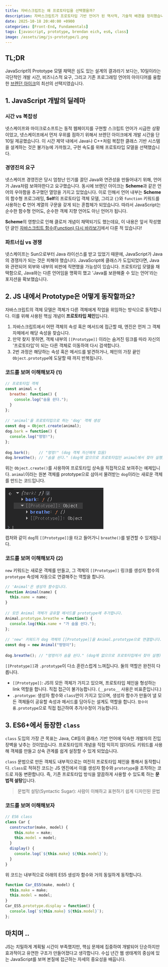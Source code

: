 ```yaml
---
title: 자바스크립트는 왜 프로토타입을 선택했을까?
description: 자바스크립트가 프로토타입 기반 언어가 된 역사적, 기술적 배경을 정리했습니다.
date: 2025-10-18 20:40:00 +0900
categories: [Front-End, Fundamentals]
tags: [javascript, prototype, brendan eich, es6, class]
image: /assets/img/js-prototype/1.png
---
```


## TL;DR

JavaScript의 Prototype 모델 채택은 심도 있는 설계의 결과라기 보다는, 10일이라는 극단적인 개발 시간, 비즈니스적 요구, 그리고 기존 프로그래밍 언어의 아이디어를 융합한 [브렌던 아이크](https://ko.wikipedia.org/wiki/%EB%B8%8C%EB%A0%8C%EB%8D%98_%EC%95%84%EC%9D%B4%ED%81%AC)의 최선의 선택지였습니다.

## 1. JavaScript 개발의 딜레마

### 시간 vs 복잡성

넷스케이프와 마이크로소프트는 동적 웹페이지를 구현할 스크립트 언어가 시급한 상황이었고, 넷스케이프에서 먼저 우위를 점하기 위해서 브렌던 아이크에게 개발 시간을 단 10일 제공했습니다. 이 시간 제약 내에서 Java나 C++처럼 복잡한 클래스 기반 시스템을 설계하는 것은 불가능에 가까웠고, 구현 속도를 위해 프로토타입 모델을 선택했습니다.

### 경영진의 요구

넷스케이프 경영진은 당시 엄청난 인기를 끌던 Java와 연관성을 만들어내기 위해, 언어가 Java처럼 보여야한다고 요구했습니다. 동시에 브렌던 아이크는 **Scheme**과 같은 언어의 우아함을 추구했던 열망을 가지고 있었습니다. 이로 인해서 언어 내부는 **Scheme**의 함수형 프로그래밍, **Self**의 프로토타입 객체 모델, 그리고 `{}`와 `function` 키워드를 사용하는 **C** 언어 계열의 구문을 갖게 되는 혼합체가 되었습니다. 따라서 JavaScript는 순수한 함수형 언어도, 순수한 객체 지향 언어도 아닌 언어가 됩니다.

**Scheme**의 영향으로 인해 클로저 개념이 채택되기도 했는데요, 이 내용은 앞서 작성했던 글인 [자바스크립트 함수(Function) 다시 바라보기](https://brad.kr/posts/javascript-function/)에서 다룬 적 있습니다!

### 파트너십 vs 경쟁

넷스케이프는 Sun으로부터 Java 라이선스를 받고 있었기 때문에, JavaScript가 Java의 경쟁자가 되는 것은 피해야 했습니다. JavaScript에 클래스가 도입되었다면, Java와 관련되어 외부와 내부의 비판에 직면했을 가능성이 있습니다. 프로토타입 모델을 채택함으로, Java와는 다른 언어임을 명확히 했고 'Java를 보완해줄 수 있는 언어'라는 포지션을 확보했습니다.

## 2. JS 내에서 Prototype은 어떻게 동작할까요?

자바스크립트의 객체 모델은 객체가 다른 객체에게 작업을 위임하는 방식으로 동작합니다. 이를 위해 사용된 핵심 개념이 **프로토타입 체인**입니다.

1. 자바스크립트에서 어떤 객체의 속성 혹은 메서드에 접근할 때, 엔진은 먼저 그 객체 자체에서 해당 속성을 찾습니다.
2. 만약 찾지 못하면, 객체 내부의 `[[Prototype]]` 이라는 숨겨진 링크를 따라 자신의 '프로토타입'이 되는 다른 객체로 이동하여 다시 검색합니다.
3. 2번 과정은 해당하는 속성 혹은 메서드를 발견하거나, 체인의 가장 끝인 `Object.prototype`에 도달할 때 까지 반복됩니다.

### 코드를 보며 이해해보자 (1)

```js
// 프로토타입 객체
const animal = {
  breathe: function() {
    console.log("숨을 쉰다.");
  }
};

// 'animal'을 프로토타입으로 하는 'dog' 객체 생성
const dog = Object.create(animal);
dog.bark = function() {
  console.log("멍멍!");
};

dog.bark();    // "멍멍!" (dog 객체 자신에게 있음)
dog.breathe(); // "숨을 쉰다." (dog에 없으므로 프로토타입인 animal에서 찾아 실행)
```

위는 `Object.create()`를 사용하여 프로토타입 상속을 직접적으로 보여주는 예제입니다. `animal`이라는 원본 객체를 prototype으로 삼아서 물려받는 `dog`이라는 새로운 객체를 만드는 코드입니다.

![img](/assets/img/js-prototype/1.png)

캡처와 같이 `dog`의 `[[Prototype]]`을 타고 들어가니 `breathe()`를 발견할 수 있게됩니다.

### 코드를 보며 이해해보자 (2)

`new` 키워드는 새로운 객체를 만들고, 그 객체의 `[[Prototype]]` 링크를 생성자 함수의 `prototype` 속성에 자동으로 연결해주는 역할을 합니다.

```js
// 'Animal'은 생성자 함수입니다.
function Animal(name) {
  this.name = name;
}

// 모든 Animal 객체가 공유할 메서드를 prototype에 추가합니다.
Animal.prototype.breathe = function() {
  console.log(this.name + "가 숨을 쉰다.");
};

// 'new' 키워드가 dog 객체의 [[Prototype]]을 Animal.prototype으로 연결합니다.
const dog = new Animal("멍멍이");

dog.breathe(); // "멍멍이가 숨을 쉰다." (dog에 없으므로 프로토타입에서 찾아 실행)
```

`[[Prototype]]`과 `.prototype`이 다소 혼란스럽게 느껴집니다. 둘의 역할은 완전히 다릅니다.

- `[[Prototype]]`: JS의 모든 객체가 가지고 있으며, 프로토타입 체인을 형성하는 link 역할을 합니다. 직접 접근이 불가능합니다. (`__proto__` 사용은 비표준입니다.)
- `.prototype`: 생성자 함수와 `class`만이 가지고 있으며, 생성자 함수가 만들어 낼 모든 객체들이 공유할 속성과 메서드를 담아두는 설계도 역할을 합니다. `함수이름.prototype`으로 직접 접근하여 추가/수정이 가능합니다.

## 3. ES6+에서 등장한 `class`

`class` 도입의 가장 큰 목표는 Java, C#등의 클래스 기반 언어에 익숙한 개발자의 진입장벽을 낮추는 것이었습니다. 프로토타입의 개념을 직접 익히지 않더라도 키워드를 사용해 객체를 만들고 상속 관계를 쉽게 설정할 수 있게 되었습니다.

`class` 문법으로 만든 객체도 내부적으로는 여전히 프로토타입 체인을 통해서 동작합니다. `class`로 적혀진 코드는 JS 엔진에서 이를 생성자 함수와 `prototype`을 조작하는 코드로 자동 변환합니다. 즉, 기존 프로토타입 방식을 깔끔하게 사용할 수 있도록 하는 **문법적 설탕**입니다.

> 문법적 설탕(Syntactic Sugar): 사람이 이해하고 표현하기 쉽게 디자인된 문법

### 코드를 보며 이해해보자

```js
// ES6 class
class Car {
  constructor(make, model) {
    this.make = make;
    this.model = model;
  }
  display() {
    console.log(`${this.make} ${this.model}`);
  }
}
```

위 코드는 내부적으로 아래의 ES5 생성자 함수와 거의 동일하게 동작합니다.

```js
function Car_ES5(make, model) {
  this.make = make;
  this.model = model;
}
Car_ES5.prototype.display = function() {
  console.log(`${this.make} ${this.model}`);
};
```

## 마치며 ..

JS는 치밀하게 계획될 시간이 부족했지만, 핵심 문제에 집중하여 개발되어 단순하지만 효과적이고 유연한 구조가 만들어졌다고 생각합니다. 수십 년간 웹 생태계의 중심에 있는 JavaScript를 보며 본질에 접근하는 자세의 중요성을 배웁니다.